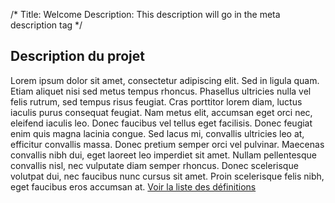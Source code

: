 /*
Title: Welcome
Description: This description will go in the meta description tag
*/

## Description du projet 
Lorem ipsum dolor sit amet, consectetur adipiscing elit. Sed in ligula quam. Etiam aliquet nisi sed metus tempus rhoncus. Phasellus ultricies nulla vel felis rutrum, sed tempus risus feugiat. Cras porttitor lorem diam, luctus iaculis purus consequat feugiat. Nam metus elit, accumsan eget orci nec, eleifend iaculis leo. Donec faucibus vel tellus eget facilisis. Donec feugiat enim quis magna lacinia congue. Sed lacus mi, convallis ultricies leo at, efficitur convallis massa. Donec pretium semper orci vel pulvinar. Maecenas convallis nibh dui, eget laoreet leo imperdiet sit amet. Nullam pellentesque convallis nisl, nec vulputate diam semper rhoncus. Donec scelerisque volutpat dui, nec faucibus nunc cursus sit amet. Proin scelerisque felis nibh, eget faucibus eros accumsan at. 
[Voir la liste des définitions](http://dev.dicoduspectateur.com/definitions "definition")
